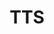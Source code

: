 ---
# This topic lives at
# https://digital.gov/topics/tts

# Topic Title
title: "TTS"

# description — keep it short and clear
# summary: ""

# Weight
weight: 1

# For more information on managing topics,
# see https://github.com/GSA/digitalgov.gov/wiki/topics
---